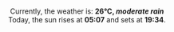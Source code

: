<p  align="center"><br/>Currently, the weather is: <b> 26°C, <i>moderate rain</i></b></br>Today, the sun rises at <b>05:07</b> and sets at <b>19:34</b>.</p>